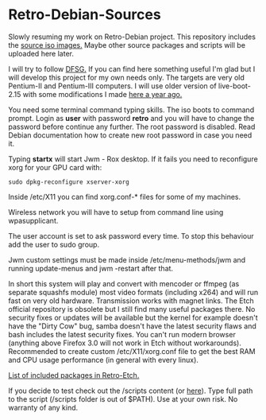 # Retro-Debian-Sources

Slowly resuming my work on Retro-Debian project.
This repository includes the [source iso images.](https://github.com/MintPup/Retro-Debian-Sources/releases/tag/v.1.0)
Maybe other source packages and scripts will be uploaded here later.

I will try to follow [DFSG.](https://en.wikipedia.org/wiki/Debian_Free_Software_Guidelines) If you can find here something useful I'm glad but I will develop this project for my own needs only. The targets are very old Pentium-II and Pentium-III computers. I will use older version of live-boot-2.15 with some modifications I made [here a year ago.](https://github.com/MintPup/DebianDog-Wheezy/tree/master/live-boot-2)

You need some terminal command typing skills. The iso boots to command prompt. Login as **user** with password **retro** and you will have to change the password before continue any further. The root password is disabled. Read Debian documentation how to create new root password in case you need it.

Typing **startx** will start Jwm - Rox desktop. If it fails you need to reconfigure xorg for your GPU card with:

```
sudo dpkg-reconfigure xserver-xorg
```

Inside /etc/X11 you can find xorg.conf-* files for some of my machines.
 
Wireless network you will have to setup from command line using wpasupplicant.
 
The user account is set to ask password every time. To stop this behaviour add the user to sudo group.

Jwm custom settings must be made inside /etc/menu-methods/jwm and running update-menus and jwm -restart after that.

In short this system will play and convert with mencoder or ffmpeg (as separate squashfs module) most video formats (including x264) and will run fast on very old hardware. Transmission works with magnet links. The Etch official repository is obsolete but I still find many useful packages there. No security fixes or updates will be available but the kernel for example doesn't have the "Dirty Cow" bug, samba doesn't have the latest security flaws and bash includes the latest security fixes. You can't run modern browser (anything above Firefox 3.0 will not work in Etch without workarounds). Recommended to create custom /etc/X11/xorg.conf file to get the best RAM and CPU usage performance (in general with every linux).

[List of included packages in Retro-Etch.](https://github.com/MintPup/Retro-Debian-Sources/blob/master/live-etch/packages.X.txt)

If you decide to test check out the /scripts content (or [here](https://github.com/MintPup/Retro-Debian-Sources/tree/master/scripts)). Type full path to the script (/scripts folder is out of $PATH). Use at your own risk. No warranty of any kind.
